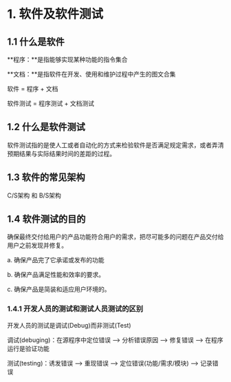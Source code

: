# 1. 软件及软件测试
## 1.1 什么是软件
**程序：**是指能够实现某种功能的指令集合

**文档：**是指软件在开发、使用和维护过程中产生的图文合集

软件 = 程序 + 文档

软件测试 = 程序测试 + 文档测试

## 1.2 什么是软件测试
软件测试指的是使人工或者自动化的方式来检验软件是否满足规定需求，或者弄清预期结果与实际结果时间的差距的过程。

## 1.3 软件的常见架构
C/S架构 和 B/S架构

## 1.4 软件测试的目的
确保最终交付给用户的产品功能符合用户的需求，把尽可能多的问题在产品交付给用户之前发现并修复。

a. 确保产品完了它承诺或发布的功能

b. 确保产品满足性能和效率的要求。

c. 确保产品是简装和适应用户环境的。

### 1.4.1 开发人员的测试和测试人员测试的区别

开发人员的测试是调试(Debug)而非测试(Test)

调试(debuging)：在源程序中定位错误 --> 分析错误原因 --> 修复错误 --> 在程序运行是验证功能

测试(testing)：诱发错误 --> 重现错误 --> 定位错误(功能/需求/模块) --> 记录错误



